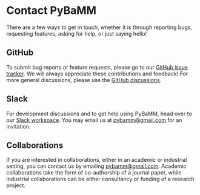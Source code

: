 # Contact PyBaMM

There are a few ways to get in touch, whether it is through reporting bugs, requesting features, asking for help,
or just saying hello!

## GitHub

To submit bug reports or feature requests, please go to our [GitHub issue tracker](https://www.github.com/pybamm-team/PyBaMM/issues).
We will always appreciate these contributions and feedback! For more general discussions, please use the [GitHub discussions](https://github.com/pybamm-team/PyBaMM/discussions).

## Slack

For development discussions and to get help using PyBaMM, head over to our [Slack workspace](https://pybamm.slack.com/). You may email us at [pybamm@gmail.com](mailto:pybamm@gmail.com) for an invitation. 

## Collaborations
If you are interested in collaborations, either in an academic or industrial setting, you can contact us by emailing 
[pybamm@gmail.com](mailto:pybamm@gmail.com). Academic collaborations take the form of co-authorship of a journal paper, while industrial 
collaborations can be either consultancy or funding of a research project.
